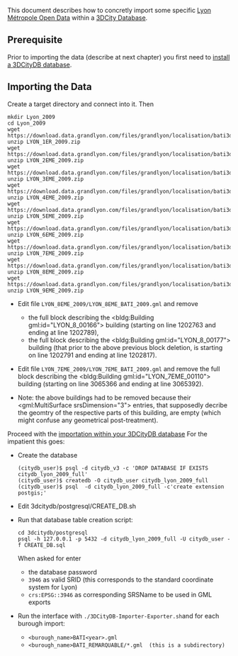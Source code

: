 This document describes how to concretly import some specific [Lyon Métropole Open Data](https://data.grandlyon.com/) within a [3DCity Database](https://github.com/3dcitydb/3dcitydb).

## Prerequisite
Prior to importing the data (describe at next chapter) you first need to [install a 3DCityDB database](Install3DCityDB.md). 

## Importing the Data
Create a target directory and connect into it. Then
````
mkdir Lyon_2009
cd Lyon_2009
wget https://download.data.grandlyon.com/files/grandlyon/localisation/bati3d/LYON_1ER_2009.zip
unzip LYON_1ER_2009.zip
wget https://download.data.grandlyon.com/files/grandlyon/localisation/bati3d/LYON_2EME_2009.zip
unzip LYON_2EME_2009.zip
wget https://download.data.grandlyon.com/files/grandlyon/localisation/bati3d/LYON_3EME_2009.zip
unzip LYON_3EME_2009.zip
wget https://download.data.grandlyon.com/files/grandlyon/localisation/bati3d/LYON_4EME_2009.zip
unzip LYON_4EME_2009.zip
wget https://download.data.grandlyon.com/files/grandlyon/localisation/bati3d/LYON_5EME_2009.zip
unzip LYON_5EME_2009.zip
wget https://download.data.grandlyon.com/files/grandlyon/localisation/bati3d/LYON_6EME_2009.zip
unzip LYON_6EME_2009.zip
wget https://download.data.grandlyon.com/files/grandlyon/localisation/bati3d/LYON_7EME_2009.zip
unzip LYON_7EME_2009.zip
wget https://download.data.grandlyon.com/files/grandlyon/localisation/bati3d/LYON_8EME_2009.zip
unzip LYON_8EME_2009.zip
wget https://download.data.grandlyon.com/files/grandlyon/localisation/bati3d/LYON_9EME_2009.zip
unzip LYON_9EME_2009.zip
````

* Edit file `LYON_8EME_2009/LYON_8EME_BATI_2009.gml` and remove 
   - the full <cityObjectMember> block describing the <bldg:Building gml:id="LYON_8_00166"> building (starting on line 1202763 and ending at line 1202789),
   - the full <cityObjectMember> block describing the <bldg:Building gml:id="LYON_8_00177"> building (that prior to the above previous block deletion, is starting on line 1202791 and ending at line 1202817).

* Edit file `LYON_7EME_2009/LYON_7EME_BATI_2009.gml` and remove the full <cityObjectMember> block describing the <bldg:Building gml:id="LYON_7EME_00110"> building (starting on line 3065366 and ending at line 3065392).

* Note: the above buildings had to be removed because their <gml:MultiSurface srsDimension="3"> entries, that supposedly decribe the geomtry of the respective parts of this building, are empty (which might confuse any geometrical post-treatment).

Proceed with the [importation within your 3DCityDB database](Install3DCityDB.md#import-some-citygml-file-content)
For the impatient this goes:
 * Create the database
   ````
   (citydb_user)$ psql -d citydb_v3 -c 'DROP DATABASE IF EXISTS citydb_lyon_2009_full'
   (citydb_user)$ createdb -O citydb_user citydb_lyon_2009_full
   (citydb_user)$ psql  -d citydb_lyon_2009_full -c'create extension postgis;'
   ```` 
 * Edit 3dcitydb/postgresql/CREATE_DB.sh
 * Run that database table creation script:
   ````
   cd 3dcitydb/postgresql
   psql -h 127.0.0.1 -p 5432 -d citydb_lyon_2009_full -U citydb_user -f CREATE_DB.sql
   ````
   When asked for enter 
    - the database password
    - `3946` as valid SRID (this corresponds to the standard coordinate system for Lyon)
    - `crs:EPSG::3946` as corresponding SRSName to be used in GML exports
    
 * Run the interface with `./3DCityDB-Importer-Exporter.sh`and for each burough import:
   - `<burough_name>BATI<year>.gml`
   - `<burough_name>BATI_REMARQUABLE/*.gml  (this is a subdirectory)`
